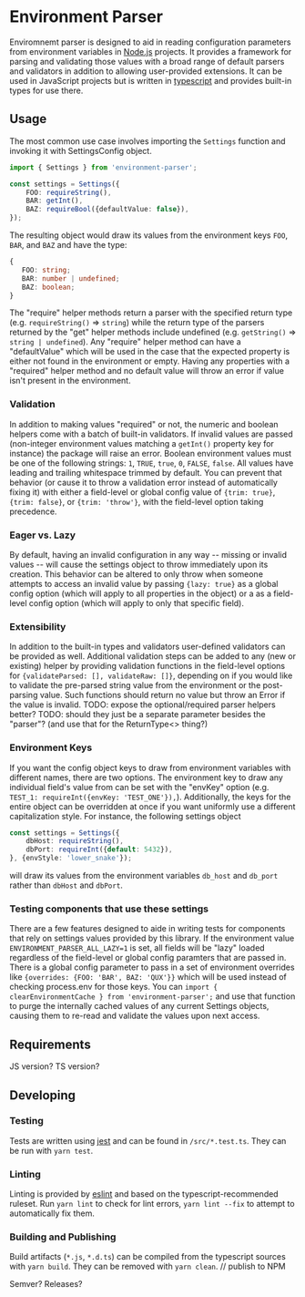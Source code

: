 # Environment Parser

Enviromnemt parser is designed to aid in reading configuration parameters from environment variables in [Node.js](https://nodejs.org/) projects.
It provides a framework for parsing and validating those values with a broad range of default parsers and validators in addition to allowing user-provided extensions.
It can be used in JavaScript projects but is written in [typescript](https://www.typescriptlang.org/) and provides built-in types for use there.

## Usage

The most common use case involves importing the `Settings` function and invoking it with SettingsConfig object.

```typescript
import { Settings } from 'environment-parser';

const settings = Settings({
    FOO: requireString(),
    BAR: getInt(),
    BAZ: requireBool({defaultValue: false}),
});
```

The resulting object would draw its values from the environment keys `FOO`, `BAR`, and `BAZ` and have the type:
 ```typescript
{
    FOO: string;
    BAR: number | undefined;
    BAZ: boolean;
}
```
The "require" helper methods return a parser with the specified return type (e.g. `requireString()` => `string`) while the return type of the parsers returned by the "get" helper methods include undefined  (e.g. `getString()` =>  `string | undefined`).
Any "require" helper method can have a "defaultValue" which will be used in the case that the expected property is either not found in the environment or empty.
Having any properties with a "required" helper method and no default value will throw an error if value isn't present in the environment.

### Validation

In addition to making values "required" or not, the numeric and boolean helpers come with a batch of built-in validators.
If invalid values are passed (non-integer environment values matching a `getInt()` property key for instance) the package will raise an error.
Boolean environment values must be one of the following strings: `1`, `TRUE`, `true`, `0`, `FALSE`, `false`.
All values have leading and trailing whitespace trimmed by default.
You can prevent that behavior (or cause it to throw a validation error instead of automatically fixing it) with either a field-level or global config value of `{trim: true}`, `{trim: false}`, or `{trim: 'throw'}`, with the field-level option taking precedence.

### Eager vs. Lazy

By default, having an invalid configuration in any way -- missing or invalid values -- will cause the settings object to throw immediately upon its creation.
This behavior can be altered to only throw when someone attempts to access an invalid value by passing `{lazy: true}` as a global config option (which will apply to all properties in the object) or a as a field-level config option (which will apply to only that specific field).

### Extensibility

In addition to the built-in types and validators user-defined validators can be provided as well.
Additional validation steps can be added to any (new or existing) helper by providing validation functions in the field-level options for `{validateParsed: [], validateRaw: []}`, depending on if you would like to validate the pre-parsed string value from the environment or the post-parsing value.
Such functions should return no value but throw an Error if the value is invalid.
TODO: expose the optional/required parser helpers better?
TODO: should they just be a separate parameter besides the "parser"? (and use that for the ReturnType<> thing?)

### Environment Keys

If you want the config object keys to draw from environment variables with different names, there are two options.
The environment key to draw any individual field's value from can be set with the "envKey" option (e.g. `TEST_1: requireInt({envKey: 'TEST_ONE'}),`).
Additionally, the keys for the entire object can be overridden at once if you want uniformly use a different capitalization style.
For instance, the following settings object
```typescript
const settings = Settings({
    dbHost: requireString(),
    dbPort: requireInt({default: 5432}),
}, {envStyle: 'lower_snake'});
```
will draw its values from the environment variables `db_host` and `db_port` rather than `dbHost` and `dbPort`.

### Testing components that use these settings

There are a few features designed to aide in writing tests for components that rely on settings values provided by this library.
If the environment value `ENVIRONMENT_PARSER_ALL_LAZY=1` is set, all fields will be "lazy" loaded regardless of the field-level or global config paramters that are passed in.
There is a global config parameter to pass in a set of environment overrides like `{overrides: {FOO: 'BAR', BAZ: 'QUX'}}` which will be used instead of checking process.env for those keys.
You can `import { clearEnvironmentCache } from 'environment-parser';` and use that function to purge the internally cached values of any current Settings objects, causing them to re-read and validate the values upon next access.

## Requirements

JS version? TS version?
## Developing

### Testing

Tests are written using [jest](https://jestjs.io/) and can be found in `/src/*.test.ts`.
They can be run with `yarn test`.

### Linting

Linting is provided by [eslint](https://eslint.org/) and based on the typescript-recommended ruleset.
Run `yarn lint` to check for lint errors, `yarn lint --fix` to attempt to automatically fix them.

### Building and Publishing

Build artifacts (`*.js`, `*.d.ts`) can be compiled from the typescript sources with `yarn build`.
They can be removed with `yarn clean`.
// publish to NPM

Semver? Releases?